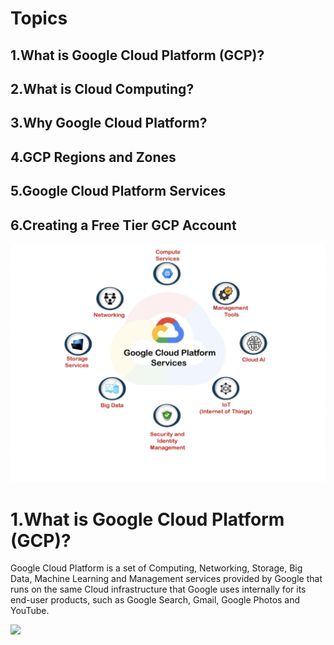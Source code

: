 # Topics
## 1.What is Google Cloud Platform (GCP)?
## 2.What is Cloud Computing?
## 3.Why Google Cloud Platform?
## 4.GCP Regions and Zones
## 5.Google Cloud Platform Services
## 6.Creating a Free Tier GCP Account



<img src="https://github.com/anugrahmasihapple/gcp-rough/blob/main/gcimg/abc.png">

# 1.What is Google Cloud Platform (GCP)?

Google Cloud Platform is a set of Computing, Networking, Storage, Big Data, Machine Learning and Management services provided by Google that runs on the same Cloud infrastructure that Google uses internally for its end-user products, such as Google Search, Gmail, Google Photos and YouTube.


<img src="https://github.com/anugrahmasihapple/gcp-rough/blob/main/gcimg/gcintro.png)">
